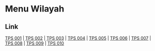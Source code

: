 # Menu Wilayah

## Link

[TPS 001](https://github.com/gigit-pemilu/pemilu-2024-35-jawa-timur/tree/main/pileg-dpr/hitung-suara/sub/35-jawa-timur/sub/02-ponorogo/sub/14-sampung/sub/2012-ringinputih/sub/001-tps)
 | 
[TPS 002](https://github.com/gigit-pemilu/pemilu-2024-35-jawa-timur/tree/main/pileg-dpr/hitung-suara/sub/35-jawa-timur/sub/02-ponorogo/sub/14-sampung/sub/2012-ringinputih/sub/002-tps)
 | 
[TPS 003](https://github.com/gigit-pemilu/pemilu-2024-35-jawa-timur/tree/main/pileg-dpr/hitung-suara/sub/35-jawa-timur/sub/02-ponorogo/sub/14-sampung/sub/2012-ringinputih/sub/003-tps)
 | 
[TPS 004](https://github.com/gigit-pemilu/pemilu-2024-35-jawa-timur/tree/main/pileg-dpr/hitung-suara/sub/35-jawa-timur/sub/02-ponorogo/sub/14-sampung/sub/2012-ringinputih/sub/004-tps)
 | 
[TPS 005](https://github.com/gigit-pemilu/pemilu-2024-35-jawa-timur/tree/main/pileg-dpr/hitung-suara/sub/35-jawa-timur/sub/02-ponorogo/sub/14-sampung/sub/2012-ringinputih/sub/005-tps)
 | 
[TPS 006](https://github.com/gigit-pemilu/pemilu-2024-35-jawa-timur/tree/main/pileg-dpr/hitung-suara/sub/35-jawa-timur/sub/02-ponorogo/sub/14-sampung/sub/2012-ringinputih/sub/006-tps)
 | 
[TPS 007](https://github.com/gigit-pemilu/pemilu-2024-35-jawa-timur/tree/main/pileg-dpr/hitung-suara/sub/35-jawa-timur/sub/02-ponorogo/sub/14-sampung/sub/2012-ringinputih/sub/007-tps)
 | 
[TPS 008](https://github.com/gigit-pemilu/pemilu-2024-35-jawa-timur/tree/main/pileg-dpr/hitung-suara/sub/35-jawa-timur/sub/02-ponorogo/sub/14-sampung/sub/2012-ringinputih/sub/008-tps)
 | 
[TPS 009](https://github.com/gigit-pemilu/pemilu-2024-35-jawa-timur/tree/main/pileg-dpr/hitung-suara/sub/35-jawa-timur/sub/02-ponorogo/sub/14-sampung/sub/2012-ringinputih/sub/009-tps)
 | 
[TPS 010](https://github.com/gigit-pemilu/pemilu-2024-35-jawa-timur/tree/main/pileg-dpr/hitung-suara/sub/35-jawa-timur/sub/02-ponorogo/sub/14-sampung/sub/2012-ringinputih/sub/010-tps)

